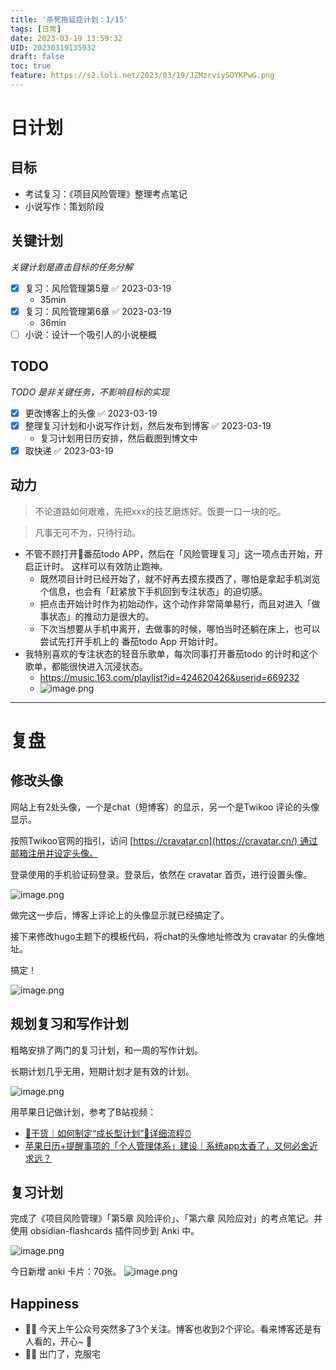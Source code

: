 ```yaml
---
title: '杀死拖延症计划：1/15'
tags: [日常]
date: 2023-03-19 13:59:32
UID: 20230319135932
draft: false
toc: true
feature: https://s2.loli.net/2023/03/19/JZMzrviySOYKPwG.png
---
```


# 日计划
## 目标
- 考试复习：《项目风险管理》整理考点笔记
- 小说写作：策划阶段

## 关键计划
*关键计划是直击目标的任务分解*
- [x] 复习：风险管理第5章 ✅ 2023-03-19
	- 35min
- [x] 复习：风险管理第6章 ✅ 2023-03-19
	- 36min
- [ ] 小说：设计一个吸引人的小说梗概

<!--more-->

## TODO
*TODO 是非关键任务，不影响目标的实现*
- [x] 更改博客上的头像 ✅ 2023-03-19
- [x] 整理复习计划和小说写作计划，然后发布到博客 ✅ 2023-03-19
	- 复习计划用日历安排，然后截图到博文中
- [x] 取快递 ✅ 2023-03-19

## 动力
>不论道路如何艰难，先把xxx的技艺磨炼好。饭要一口一块的吃。

> 凡事无可不为，只待行动。

- 不管不顾打开🍅番茄todo APP，然后在「风险管理复习」这一项点击开始，开启正计时。 这样可以有效防止跑神。
	- 既然项目计时已经开始了，就不好再去摸东摸西了，哪怕是拿起手机浏览个信息，也会有「赶紧放下手机回到专注状态」的迫切感。
	- 把点击开始计时作为初始动作，这个动作非常简单易行，而且对进入「做事状态」的推动力是很大的。
	- 下次当想要从手机中离开，去做事的时候，哪怕当时还躺在床上，也可以尝试先打开手机上的 番茄todo App 开始计时。
- 我特别喜欢的专注状态的轻音乐歌单，每次同事打开番茄todo 的计时和这个歌单，都能很快进入沉浸状态。
	- https://music.163.com/playlist?id=424620426&userid=669232
	- ![image.png](https://s2.loli.net/2023/03/19/28VHXUr5FYiOjvJ.png)


---

# 复盘
## 修改头像
网站上有2处头像，一个是chat（短博客）的显示，另一个是Twikoo 评论的头像显示。

按照Twikoo官网的指引，访问 [https://cravatar.cn](https://cravatar.cn/) 通过邮箱注册并设定头像。

登录使用的手机验证码登录。登录后，依然在 cravatar 首页，进行设置头像。

![image.png](https://s2.loli.net/2023/03/19/ekuaALCdbR7PMqn.png)

做完这一步后，博客上评论上的头像显示就已经搞定了。

接下来修改hugo主题下的模板代码，将chat的头像地址修改为 cravatar 的头像地址。

搞定！

![image.png](https://s2.loli.net/2023/03/19/DAKwGmibQUIgv8V.png)


## 规划复习和写作计划

粗略安排了两门的复习计划，和一周的写作计划。

长期计划几乎无用，短期计划才是有效的计划。

![image.png](https://s2.loli.net/2023/03/19/JZMzrviySOYKPwG.png)

用苹果日记做计划，参考了B站视频：
- [📝干货｜如何制定“成长型计划”🧠详细流程⏰](https://www.bilibili.com/video/BV1n24y1u7NH)
- [苹果日历+提醒事项的「个人管理体系」建设｜系统app太香了，又何必舍近求远？](https://www.bilibili.com/video/BV1rf4y1t7sZ/?share_source=copy_web&vd_source=f44b1cb3a4e56e90e1d1c75ac3c8c242)

## 复习计划

完成了《项目风险管理》「第5章 风险评价」、「第六章 风险应对」的考点笔记。并使用 obsidian-flashcards 插件同步到 Anki 中。

![image.png](https://s2.loli.net/2023/03/19/6lBGAzVkaOTywbN.png)


今日新增 anki 卡片：70张。
![image.png](https://s2.loli.net/2023/03/19/DxCfslTgSABZ1VY.png)



## Happiness
- 👍🏻 今天上午公众号突然多了3个关注。博客也收到2个评论。看来博客还是有人看的，开心~ 🎉  
- 👍🏻 出门了，克服宅